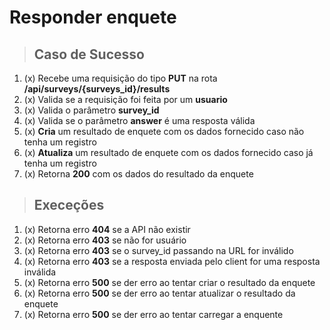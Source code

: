 # Responder enquete

> ## Caso de Sucesso

1. (x) Recebe uma requisição do tipo **PUT** na rota **/api/surveys/{surveys_id}/results**
2. (x) Valida se a requisição foi feita por um **usuario**
3. (x) Valida o parâmetro **survey_id**
4. (x) Valida se o parâmetro **answer** é uma resposta válida
5. (x) **Cria** um resultado de enquete com os dados fornecido caso não tenha um registro
6. (x) **Atualiza** um resultado de enquete com os dados fornecido caso já tenha um registro
7. (x) Retorna **200** com os dados do resultado da enquete

> ## Execeções

1. (x) Retorna erro **404** se a API não existir
2. (x) Retorna erro **403** se não for usuário
3. (x) Retorna erro **403** se o survey_id passando na URL for inválido
4. (x) Retorna erro **403** se a resposta enviada pelo client for uma resposta inválida
5. (x) Retorna erro **500** se der erro ao tentar criar o resultado da enquete
6. (x) Retorna erro **500** se der erro ao tentar atualizar o resultado da enquete
7. (x) Retorna erro **500** se der erro ao tentar carregar a enquente